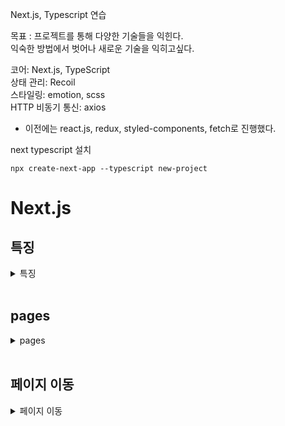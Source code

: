 Next.js, Typescript 연습

목표 : 프로젝트를 통해 다양한 기술들을 익힌다.  
익숙한 방법에서 벗어나 새로운 기술을 익히고싶다.

코어: Next.js, TypeScript  
상태 관리: Recoil  
스타일링: emotion, scss  
HTTP 비동기 통신: axios

- 이전에는 react.js, redux, styled-components, fetch로 진행했다.

next typescript 설치

```
npx create-next-app --typescript new-project
```

# Next.js

## 특징

<details>
<summary>특징</summary>

- Next는 React 기반의 프레임워크이다.
- 폴더 및 파일 기반으로 라우팅을 지원한다.
- 컴파일과 번들링이 자동으로 된다.
- SSR을 지원하여 SEO가 수월하다.
- 스태틱 파일을 지원한다.
- 개발 중 저장하면 자동으로 리렌더링이 일어난다.

개발 모드  
`npm run dev`

프러덕션 모드  
`npm run build && npm run start`

</details>
<br />

## pages

<details>
<summary>pages</summary>

pages 폴더안에 파일을 만들면 자동적으로 라우팅처리가 된다.

```
pages
├── about.tsx       -> localhost:3000/about
├── detail
│   └─ [id].tsx    -> localhost:3000/detail/1
├── _app.tsx        -> localhost:3000
├── index.tsx       -> localhost:3000
└── 404.tsx       -> 404 에러시 나오는 페이지
```

### \_app.tsx

모든 페이지는 `_app.tsx`를 통한다. 아래와 같은 특징이 있다.

1. 페이지 전환시 레이아웃과 상태 값을 유지할 수 있다.
2. 에러 헨들링이 가능하다.
3. 추가적인 데이터를 페이지로 주입시켜주는게 가능하다.
4. 글로벌 CSS는 이곳에 선언해야 한다. (다른 컴포넌트에서 정의하면 오류)
5. 내부의 컴포넌트는 `body`로 구성한다.
6. Component, pageProps를 props로 받는다.
   - Component는 요청한 페이지 (페이지 전환 시 변경)
   - pageProps는 getInitialProps로 받은 props
7. console.log는 client와 server 둘 다 콘솔에 찍힌다.

### \_document.tsx

`_app` 다음에 실행된다. 프로젝트의 html 문서를 커스텀한다.
모든 페이지에서 사용하는 `<head>`나 `<body>`안의 속성들을 조작해야 할 때 사용한다.

1. server에서만 렌더링 된다.
2. onClick 같은 이벤트나 CSS는 사용하지 않는다.
3. `<Html>`, `<Head>`, `<Main>`, `<NextScript>`는 반드시 포함되어야한다.

`<title>`과 같이 각 페이지 마다 달라질 수 있는 것은 해당 컴포넌트 안에 사용하는게 좋다.

### 404, \_error

404 에러가 나면 기본으로 404 UI를 제공해 주지만 커스텀을 하기 위해서는 `404.tsx`를 만든다.
404 페이지는 static으로 제공한다.

그 외 에러는 `_error.tsx`에서 처리한다.  
개발 모드에서는 에러 로그가 뜨고 프러덕션 모드에서 에러 페이지가 뜬다.

`_error` 페이지는 정적으로 제공하지 않는다.  
에러가 발생했을 때 서버 쪽으로 에러를 동반하는 경우가 많기 떄문이다.

</details>

<br />

## 페이지 이동

<details>
<summary>페이지 이동</summary>

`<Link>` 태그를 사용하여 페이지 이동을 한다.

```tsx
import Link from "next/link";
...
<Link href={`/detail/${item.id}`}>
  <a>item</a>
</Link>
```

</details>

